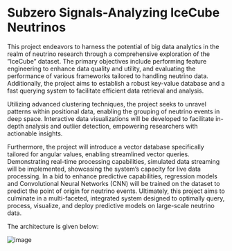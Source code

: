 # Subzero Signals-Analyzing IceCube Neutrinos
This project endeavors to harness the potential of big data analytics in the realm of neutrino research through a comprehensive exploration of the ”IceCube” dataset. The primary objectives include performing feature engineering to enhance data quality and utility, and evaluating the performance of various frameworks tailored to handling neutrino data. Additionally, the project aims to establish a robust key-value database and a fast querying system to facilitate efficient data retrieval and analysis.

Utilizing advanced clustering techniques, the project seeks to unravel patterns within positional data, enabling the grouping of neutrino events in deep space. Interactive data visualizations will be developed to facilitate in-depth analysis and outlier detection, empowering researchers with actionable insights.

Furthermore, the project will introduce a vector database specifically tailored for angular values, enabling streamlined vector queries. Demonstrating real-time processing capabilities, simulated data streaming will be implemented, showcasing the system’s capacity for live data processing. In a bid to enhance predictive capabilities, regression models and Convolutional Neural Networks (CNN) will be trained on the dataset to predict the point of origin for neutrino events. Ultimately, this project aims to culminate in a multi-faceted, integrated system designed to optimally query, process, visualize, and deploy predictive models
on large-scale neutrino data.

The architecture is given below:

![image](https://github.com/shrishsinghal/Subzero-Signals-Analyzing-IceCube-Neutrinos/assets/22516996/777a506d-8b84-42bb-8d8f-d623338af30e)

